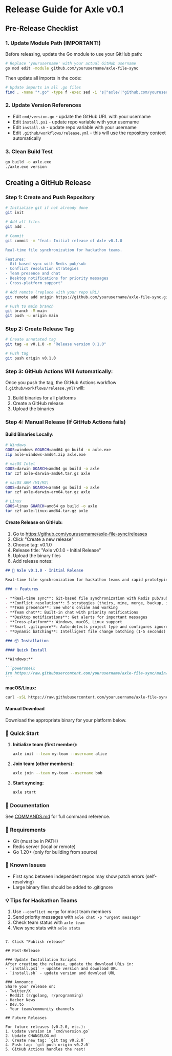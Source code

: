 # Release Guide for Axle v0.1

## Pre-Release Checklist

### 1. Update Module Path (IMPORTANT!)

Before releasing, update the Go module to use your GitHub path:

```bash
# Replace 'yourusername' with your actual GitHub username
go mod edit -module github.com/yourusername/axle-file-sync
```

Then update all imports in the code:

```bash
# Update imports in all .go files
find . -name "*.go" -type f -exec sed -i 's|"axle/|"github.com/yourusername/axle-file-sync/|g' {} +
```

### 2. Update Version References

- Edit `cmd/version.go` - update the GitHub URL with your username
- Edit `install.ps1` - update repo variable with your username
- Edit `install.sh` - update repo variable with your username
- Edit `.github/workflows/release.yml` - this will use the repository context automatically

### 3. Clean Build Test

```bash
go build -o axle.exe
./axle.exe version
```

## Creating a GitHub Release

### Step 1: Create and Push Repository

```bash
# Initialize git if not already done
git init

# Add all files
git add .

# Commit
git commit -m "feat: Initial release of Axle v0.1.0

Real-time file synchronization for hackathon teams.

Features:
- Git-based sync with Redis pub/sub
- Conflict resolution strategies
- Team presence and chat
- Desktop notifications for priority messages
- Cross-platform support"

# Add remote (replace with your repo URL)
git remote add origin https://github.com/yourusername/axle-file-sync.git

# Push to main branch
git branch -M main
git push -u origin main
```

### Step 2: Create Release Tag

```bash
# Create annotated tag
git tag -a v0.1.0 -m "Release version 0.1.0"

# Push tag
git push origin v0.1.0
```

### Step 3: GitHub Actions Will Automatically:

Once you push the tag, the GitHub Actions workflow (`.github/workflows/release.yml`) will:

1. Build binaries for all platforms
2. Create a GitHub release
3. Upload the binaries

### Step 4: Manual Release (If GitHub Actions fails)

#### Build Binaries Locally:

```bash
# Windows
GOOS=windows GOARCH=amd64 go build -o axle.exe
zip axle-windows-amd64.zip axle.exe

# macOS Intel
GOOS=darwin GOARCH=amd64 go build -o axle
tar czf axle-darwin-amd64.tar.gz axle

# macOS ARM (M1/M2)
GOOS=darwin GOARCH=arm64 go build -o axle
tar czf axle-darwin-arm64.tar.gz axle

# Linux
GOOS=linux GOARCH=amd64 go build -o axle
tar czf axle-linux-amd64.tar.gz axle
```

#### Create Release on GitHub:

1. Go to https://github.com/yourusername/axle-file-sync/releases
2. Click "Create a new release"
3. Choose tag: v0.1.0
4. Release title: "Axle v0.1.0 - Initial Release"
5. Upload the binary files
6. Add release notes:

````markdown
## 🚀 Axle v0.1.0 - Initial Release

Real-time file synchronization for hackathon teams and rapid prototyping.

### ✨ Features

- **Real-time sync**: Git-based file synchronization with Redis pub/sub
- **Conflict resolution**: 5 strategies (theirs, mine, merge, backup, interactive)
- **Team presence**: See who's online and working
- **Team chat**: Built-in chat with priority notifications
- **Desktop notifications**: Get alerts for important messages
- **Cross-platform**: Windows, macOS, Linux support
- **Smart .gitignore**: Auto-detects project type and configures ignores
- **Dynamic batching**: Intelligent file change batching (1-5 seconds)

### 📦 Installation

#### Quick Install

**Windows:**

```powershell
irm https://raw.githubusercontent.com/yourusername/axle-file-sync/main/install.ps1 | iex
```
````

**macOS/Linux:**

```bash
curl -sSL https://raw.githubusercontent.com/yourusername/axle-file-sync/main/install.sh | bash
```

#### Manual Download

Download the appropriate binary for your platform below.

### 🚀 Quick Start

1. **Initialize team (first member):**

   ```bash
   axle init --team my-team --username alice
   ```

2. **Join team (other members):**

   ```bash
   axle join --team my-team --username bob
   ```

3. **Start syncing:**
   ```bash
   axle start
   ```

### 📖 Documentation

See [COMMANDS.md](https://github.com/yourusername/axle-file-sync/blob/main/COMMANDS.md) for full command reference.

### 🔧 Requirements

- Git (must be in PATH)
- Redis server (local or remote)
- Go 1.20+ (only for building from source)

### 🐛 Known Issues

- First sync between independent repos may show patch errors (self-resolving)
- Large binary files should be added to .gitignore

### 💡 Tips for Hackathon Teams

1. Use `--conflict merge` for most team members
2. Send priority messages with `axle chat -p "urgent message"`
3. Check team status with `axle team`
4. View sync stats with `axle stats`

```

7. Click "Publish release"

## Post-Release

### Update Installation Scripts
After creating the release, update the download URLs in:
- `install.ps1` - update version and download URL
- `install.sh` - update version and download URL

### Announce
Share your release on:
- Twitter/X
- Reddit (r/golang, r/programming)
- Hacker News
- Dev.to
- Your team/community channels

## Future Releases

For future releases (v0.2.0, etc.):
1. Update version in `cmd/version.go`
2. Update CHANGELOG.md
3. Create new tag: `git tag v0.2.0`
4. Push tag: `git push origin v0.2.0`
5. GitHub Actions handles the rest!
```
